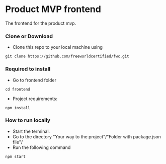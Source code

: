 # Product MVP frontend
The frontend for the product mvp.

### Clone or Download

-  Clone this repo to your local machine using
```
git clone https://github.com/freeworldcertified/fwc.git
```

### Required to install

- Go to frontend folder
```
cd frontend
```

- Project requirements:
```
npm install
```

### How to run locally

- Start the terminal.
- Go to the directory "Your way to the project"/"Folder with package.json file"/
- Run the following command
```
npm start
```
